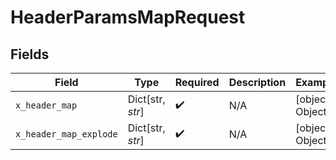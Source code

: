 # HeaderParamsMapRequest


## Fields

| Field                  | Type                   | Required               | Description            | Example                |
| ---------------------- | ---------------------- | ---------------------- | ---------------------- | ---------------------- |
| `x_header_map`         | Dict[str, *str*]       | :heavy_check_mark:     | N/A                    | [object Object]        |
| `x_header_map_explode` | Dict[str, *str*]       | :heavy_check_mark:     | N/A                    | [object Object]        |